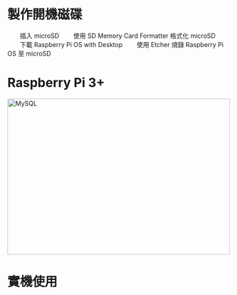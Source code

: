 <h1>製作開機磁碟</h1>
　　插入 microSD
　　使用 SD Memory Card Formatter 格式化 microSD
　　下載 Raspberry Pi OS with Desktop
　　使用 Etcher 燒錄 Raspberry Pi OS 至 microSD

<h1>Raspberry Pi 3+</h1>
<img src="https://user-images.githubusercontent.com/97188330/157580453-fab0518d-36d2-4de5-960d-09e73c6a2893.jpg" width="500" height="350" alt="MySQL"/><br/>

<h1>實機使用</h1>
